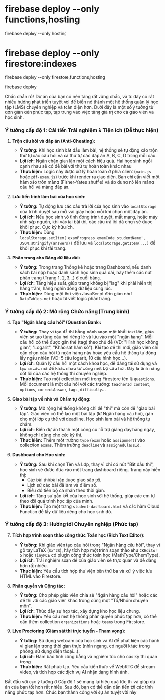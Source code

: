# firebase deploy --only functions,hosting

firebase deploy --only hosting

# firebase deploy --only firestore:indexes

firebase deploy --only firestore,functions,hosting


firebase deploy

Chắc chắn rồi! Dự án của bạn có nền tảng rất vững chắc, và từ đây có rất nhiều hướng phát triển tuyệt vời để biến nó thành một hệ thống quản lý học tập (LMS) chuyên nghiệp và toàn diện hơn. Dưới đây là một số ý tưởng từ đơn giản đến phức tạp, tập trung vào việc tăng giá trị cho cả giáo viên và học sinh.

### Ý tưởng cấp độ 1: Cải tiến Trải nghiệm & Tiện ích (Dễ thực hiện)

1.  **Trộn câu hỏi và đáp án (Anti-Cheating):**
    *   **Ý tưởng:** Khi học sinh bắt đầu làm bài, hệ thống sẽ tự động xáo trộn thứ tự các câu hỏi và cả thứ tự các đáp án A, B, C, D trong mỗi câu.
    *   **Lợi ích:** Ngăn chặn gian lận một cách hiệu quả. Hai học sinh ngồi cạnh nhau sẽ có đề bài với thứ tự hoàn toàn khác nhau.
    *   **Thực hiện:** Logic này được xử lý hoàn toàn ở phía client (`main.js` hoặc `pdf-exam.js`) trước khi render ra giao diện. Bạn chỉ cần viết một hàm xáo trộn mảng (Fisher-Yates shuffle) và áp dụng nó lên mảng câu hỏi và mảng đáp án.

2.  **Lưu tiến trình làm bài của học sinh:**
    *   **Ý tưởng:** Tự động lưu các câu trả lời của học sinh vào `localStorage` của trình duyệt sau mỗi vài giây hoặc mỗi khi chọn một đáp án.
    *   **Lợi ích:** Nếu học sinh vô tình đóng trình duyệt, mất mạng, hoặc máy tính sập nguồn, khi vào lại bài thi, các câu trả lời đã chọn sẽ được khôi phục. Cực kỳ hữu ích.
    *   **Thực hiện:** Dùng `localStorage.setItem('examProgress_examCode_studentName', JSON.stringify(answers))` để lưu và `localStorage.getItem(...)` để khôi phục khi tải trang.

3.  **Phân trang cho Bảng dữ liệu dài:**
    *   **Ý tưởng:** Trong trang Thống kê hoặc trang Dashboard, nếu danh sách bài nộp hoặc danh sách học sinh quá dài, hãy thêm các nút phân trang (Trang 1, 2, 3...) ở cuối bảng.
    *   **Lợi ích:** Tăng hiệu suất, giúp trang không bị "lag" khi phải hiển thị hàng trăm, hàng nghìn dòng dữ liệu cùng lúc.
    *   **Thực hiện:** Dùng một thư viện JavaScript đơn giản như `DataTables.net` hoặc tự viết logic phân trang.

### Ý tưởng cấp độ 2: Mở rộng Chức năng (Trung bình)

4.  **Tạo "Ngân hàng câu hỏi" (Question Bank):**
    *   **Ý tưởng:** Thay vì tạo đề thi bằng cách soạn một khối text lớn, giáo viên sẽ tạo từng câu hỏi riêng lẻ và lưu vào một "ngân hàng". Mỗi câu hỏi có thể được gắn thẻ (tag) theo chủ đề (VD: "Hình học không gian", "Logarit", "Khảo sát hàm số"). Khi tạo đề thi mới, giáo viên chỉ cần chọn câu hỏi từ ngân hàng này hoặc yêu cầu hệ thống tự động lấy ngẫu nhiên (VD: 5 câu logarit, 10 câu hình học...).
    *   **Lợi ích:** Quản lý câu hỏi một cách khoa học, dễ dàng tái sử dụng và tạo ra các mã đề khác nhau từ cùng một bộ câu hỏi. Đây là tính năng cốt lõi của các hệ thống thi chuyên nghiệp.
    *   **Thực hiện:** Tạo một collection mới trong Firestore tên là `questions`. Mỗi document là một câu hỏi với các trường: `teacherId`, `content`, `options`, `correctAnswer`, `tags`, `difficulty`...

5.  **Giao bài tập về nhà và Chấm tự động:**
    *   **Ý tưởng:** Mở rộng hệ thống không chỉ để "thi" mà còn để "giao bài tập". Giáo viên có thể tạo một bài tập (từ Ngân hàng câu hỏi), gán cho một lớp cụ thể với deadline. Học sinh làm bài và hệ thống tự chấm.
    *   **Lợi ích:** Biến dự án thành một công cụ hỗ trợ giảng dạy hàng ngày, không chỉ dùng cho các kỳ thi.
    *   **Thực hiện:** Thêm một trường `type` (`exam` hoặc `assignment`) vào collection `exams`. Thêm trường `deadline` và `assignedClassId`.

6.  **Dashboard cho Học sinh:**
    *   **Ý tưởng:** Sau khi chọn Tên và Lớp, thay vì chỉ có nút "Bắt đầu thi", học sinh sẽ được đưa vào một trang dashboard riêng. Trang này hiển thị:
        *   Các bài thi/bài tập được giao sắp tới.
        *   Lịch sử các bài đã làm và điểm số.
        *   Biểu đồ tiến bộ cá nhân theo thời gian.
    *   **Lợi ích:** Tăng sự gắn kết của học sinh với hệ thống, giúp các em tự theo dõi quá trình học tập của mình.
    *   **Thực hiện:** Tạo một trang `student-dashboard.html` và các hàm Cloud Function để lấy dữ liệu riêng cho học sinh đó.

### Ý tưởng cấp độ 3: Hướng tới Chuyên nghiệp (Phức tạp)

7.  **Tích hợp trình soạn thảo công thức Toán học (Rich Text Editor):**
    *   **Ý tưởng:** Khi giáo viên tạo câu hỏi trong "Ngân hàng câu hỏi", thay vì gõ tay LaTeX (`$x^2$`), hãy tích hợp một trình soạn thảo như `CKEditor 5` hoặc `TinyMCE` có plugin công thức toán học (MathType/ChemType).
    *   **Lợi ích:** Trải nghiệm soạn đề của giáo viên sẽ trực quan và dễ dàng hơn rất nhiều.
    *   **Thực hiện:** Yêu cầu tích hợp thư viện bên thứ ba và xử lý việc lưu HTML vào Firestore.

8.  **Phân quyền và Cộng tác:**
    *   **Ý tưởng:** Cho phép giáo viên chia sẻ "Ngân hàng câu hỏi" hoặc các đề thi với các giáo viên khác trong cùng một "Tổ/Nhóm chuyên môn".
    *   **Lợi ích:** Thúc đẩy sự hợp tác, xây dựng kho học liệu chung.
    *   **Thực hiện:** Yêu cầu một hệ thống phân quyền phức tạp hơn, có thể cần thêm collection `organizations` hoặc `teams` trong Firestore.

9.  **Live Proctoring (Giám sát thi trực tuyến - Tham vọng):**
    *   **Ý tưởng:** Sử dụng webcam của học sinh và AI để phát hiện các hành vi gian lận trong thời gian thực (nhìn ngang, có người khác trong phòng, sử dụng điện thoại...).
    *   **Lợi ích:** Đảm bảo tính công bằng và nghiêm túc cho các kỳ thi quan trọng.
    *   **Thực hiện:** Rất phức tạp. Yêu cầu kiến thức về WebRTC để stream video, và tích hợp các dịch vụ AI nhận dạng hình ảnh.

Bắt đầu với các ý tưởng ở Cấp độ 1 sẽ mang lại hiệu quả tức thì và giúp dự án của bạn tốt hơn rất nhiều. Sau đó, bạn có thể dần dần tiến tới các tính năng phức tạp hơn. Chúc bạn thành công với dự án tuyệt vời này